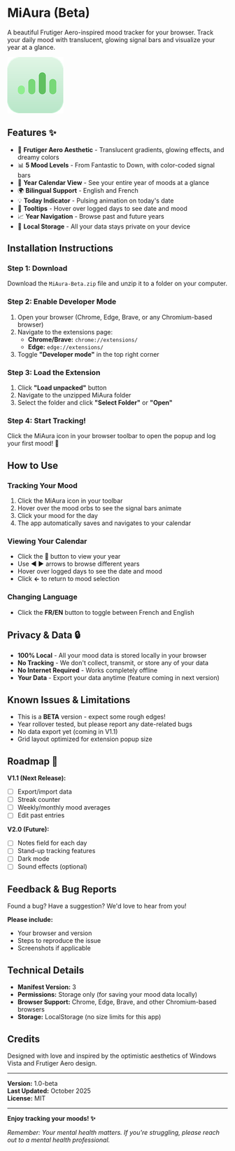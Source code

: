 # MiAura (Beta)

A beautiful Frutiger Aero-inspired mood tracker for your browser. Track your daily mood with translucent, glowing signal bars and visualize your year at a glance.

![MiAura Icon](icons/icon128.png)

## Features ✨

- 🎨 **Frutiger Aero Aesthetic** - Translucent gradients, glowing effects, and dreamy colors
- 📊 **5 Mood Levels** - From Fantastic to Down, with color-coded signal bars
- 📅 **Year Calendar View** - See your entire year of moods at a glance
- 🌍 **Bilingual Support** - English and French
- 💡 **Today Indicator** - Pulsing animation on today's date
- 💬 **Tooltips** - Hover over logged days to see date and mood
- 📈 **Year Navigation** - Browse past and future years
- 🎯 **Local Storage** - All your data stays private on your device

## Installation Instructions

### Step 1: Download

Download the `MiAura-Beta.zip` file and unzip it to a folder on your computer.

### Step 2: Enable Developer Mode

1. Open your browser (Chrome, Edge, Brave, or any Chromium-based browser)
2. Navigate to the extensions page:
   - **Chrome/Brave:** `chrome://extensions/`
   - **Edge:** `edge://extensions/`
3. Toggle **"Developer mode"** in the top right corner

### Step 3: Load the Extension

1. Click **"Load unpacked"** button
2. Navigate to the unzipped MiAura folder
3. Select the folder and click **"Select Folder"** or **"Open"**

### Step 4: Start Tracking!

Click the MiAura icon in your browser toolbar to open the popup and log your first mood! 🎉

## How to Use

### Tracking Your Mood

1. Click the MiAura icon in your toolbar
2. Hover over the mood orbs to see the signal bars animate
3. Click your mood for the day
4. The app automatically saves and navigates to your calendar

### Viewing Your Calendar

- Click the **📅** button to view your year
- Use **◀ ▶** arrows to browse different years
- Hover over logged days to see the date and mood
- Click **←** to return to mood selection

### Changing Language

- Click the **FR/EN** button to toggle between French and English

## Privacy & Data 🔒

- **100% Local** - All your mood data is stored locally in your browser
- **No Tracking** - We don't collect, transmit, or store any of your data
- **No Internet Required** - Works completely offline
- **Your Data** - Export your data anytime (feature coming in next version)

## Known Issues & Limitations

- This is a **BETA** version - expect some rough edges!
- Year rollover tested, but please report any date-related bugs
- No data export yet (coming in V1.1)
- Grid layout optimized for extension popup size

## Roadmap 🚀

**V1.1 (Next Release):**

- [ ] Export/import data
- [ ] Streak counter
- [ ] Weekly/monthly mood averages
- [ ] Edit past entries

**V2.0 (Future):**

- [ ] Notes field for each day
- [ ] Stand-up tracking features
- [ ] Dark mode
- [ ] Sound effects (optional)

## Feedback & Bug Reports

Found a bug? Have a suggestion? We'd love to hear from you!

**Please include:**

- Your browser and version
- Steps to reproduce the issue
- Screenshots if applicable

## Technical Details

- **Manifest Version:** 3
- **Permissions:** Storage only (for saving your mood data locally)
- **Browser Support:** Chrome, Edge, Brave, and other Chromium-based browsers
- **Storage:** LocalStorage (no size limits for this app)

## Credits

Designed with love and inspired by the optimistic aesthetics of Windows Vista and Frutiger Aero design.

---

**Version:** 1.0-beta  
**Last Updated:** October 2025  
**License:** MIT

---

**Enjoy tracking your moods! ✨**

_Remember: Your mental health matters. If you're struggling, please reach out to a mental health professional._
